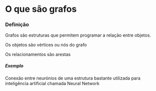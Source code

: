 # O que são grafos

### Definição

Grafos são estruturas que permitem programar a relação entre objetos.

Os objetos são vértices ou nós do grafo

Os relacionamentos são arestas



##### Exemplo

Conexão entre neurónios de uma estrutura bastante utilizada para inteligência artificial chamada Neural Network